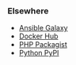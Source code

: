 ### Elsewhere

- [Ansible Galaxy](https://galaxy.ansible.com/danie1k)
- [Docker Hub](https://hub.docker.com/u/danie1k)
- [PHP Packagist](https://packagist.org/packages/danie1k/)
- [Python PyPI](https://pypi.org/user/danie1k/)

<!--
**danie1k/danie1k** is a ✨ _special_ ✨ repository because its `README.md` (this file) appears on your GitHub profile.

Here are some ideas to get you started:

- 🔭 I’m currently working on ...
- 🌱 I’m currently learning ...
- 👯 I’m looking to collaborate on ...
- 🤔 I’m looking for help with ...
- 💬 Ask me about ...
- 📫 How to reach me: ...
- 😄 Pronouns: ...
- ⚡ Fun fact: ...
-->
